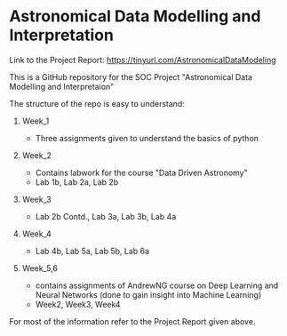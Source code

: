 # Astronomical Data Modelling and Interpretation

Link to the Project Report:  https://tinyurl.com/AstronomicalDataModeling

This is a GitHub repository for the SOC Project "Astronomical Data Modelling and Interpretaion"

The structure of the repo is easy to understand:

  1) Week_1 
      - Three assignments given to understand the basics of python
      
  2) Week_2
      - Contains labwork for the course "Data Driven Astronomy" 
      - Lab 1b, Lab 2a, Lab 2b
  
  3) Week_3
      - Lab 2b Contd., Lab 3a, Lab 3b, Lab 4a
      
  4) Week_4
      - Lab 4b, Lab 5a, Lab 5b, Lab 6a
      
  5) Week_5,6
      - contains assignments of AndrewNG course on Deep Learning and Neural Networks (done to gain insight into Machine Learning)
      - Week2, Week3, Week4
      
For most of the information refer to the Project Report given above.

